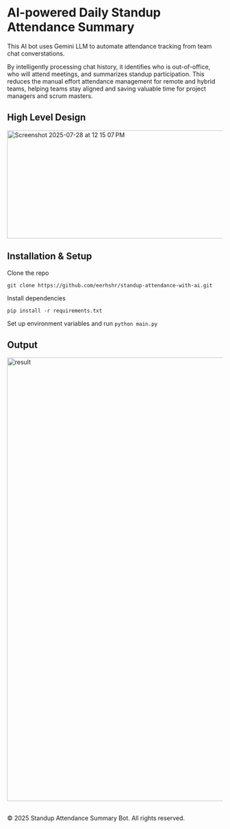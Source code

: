 # AI-powered Daily Standup Attendance Summary 

This AI bot uses Gemini LLM to automate attendance tracking from team chat converstations. </br>

By intelligently processing chat history, it identifies who is out-of-office, who will attend meetings, and summarizes standup participation. This reduces the manual effort attendance management for remote and hybrid teams, helping teams stay aligned and saving valuable time for project managers and scrum masters.


## High Level Design

<img width="968" height="252" alt="Screenshot 2025-07-28 at 12 15 07 PM" src="https://github.com/user-attachments/assets/92e3c387-6eb1-4655-bc03-41f0a05115a8" />


## Installation & Setup

Clone the repo
```
git clone https://github.com/eerhshr/standup-attendance-with-ai.git
```

Install dependencies
```
pip install -r requirements.txt
```

Set up environment variables and run `python main.py`<br>

## Output
<img width="1035" alt="result" src="https://github.com/user-attachments/assets/83f37af1-ccbe-4bda-a98a-cf721cd88871" />


<br>
<br>

© 2025 Standup Attendance Summary Bot. All rights reserved.

